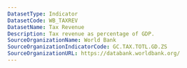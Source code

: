 ```yaml
---
DatasetType: Indicator
DatasetCode: WB_TAXREV
DatasetName: Tax Revenue
Description: Tax revenue as percentage of GDP.
SourceOrganizationName: World Bank
SourceOrganizationIndicatorCode: GC.TAX.TOTL.GD.ZS
SourceOrganizationURL: https://databank.worldbank.org/
---
```


